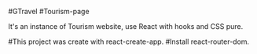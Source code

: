 #GTravel
#Tourism-page


It's an instance of Tourism website, use React with hooks and CSS pure.


#This project was create with react-create-app.
#Install react-router-dom.




